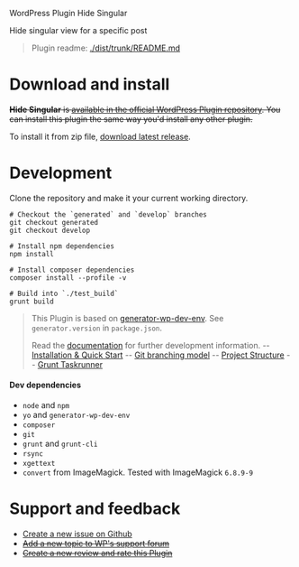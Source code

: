 WordPress Plugin Hide Singular

Hide singular view for a specific post

> Plugin readme: [./dist/trunk/README.md](https://github.com/jhotadhari/hide-singular/tree/master/dist/trunk)

# Download and install

~~**Hide Singular** is [available in the official WordPress Plugin repository](https://wordpress.org/plugins/hide-singular/). You can install this plugin the same way you'd install any other plugin.~~

To install it from zip file, [download latest release](https://github.com/jhotadhari/hide-singular/releases/latest).

# Development

Clone the repository and make it your current working directory.

```
# Checkout the `generated` and `develop` branches
git checkout generated
git checkout develop

# Install npm dependencies
npm install

# Install composer dependencies
composer install --profile -v

# Build into `./test_build`
grunt build
```

> This Plugin is based on [generator-wp-dev-env](https://github.com/croox/generator-wp-dev-env). See `generator.version` in `package.json`.
>
> Read the [documentation](https://github.com/croox/generator-wp-dev-env#documentation) for further development information.
> -- [Installation & Quick Start](https://htmlpreview.github.io/?https://github.com/croox/generator-wp-dev-env/blob/master/docs/generator-wp-dev-env.docset/Contents/Resources/Documents/Guide/installation_quick_start.html)
> -- [Git branching model](https://htmlpreview.github.io/?https://raw.githubusercontent.com/croox/generator-wp-dev-env/master/docs/generator-wp-dev-env.docset/Contents/Resources/Documents/Guide/git_branching_model.html)
> -- [Project Structure](https://htmlpreview.github.io/?https://raw.githubusercontent.com/croox/generator-wp-dev-env/master/docs/generator-wp-dev-env.docset/Contents/Resources/Documents/Guide/project_structure.html)
> -- [Grunt Taskrunner](https://htmlpreview.github.io/?https://raw.githubusercontent.com/croox/generator-wp-dev-env/master/docs/generator-wp-dev-env.docset/Contents/Resources/Documents/Guide/grunt_taskrunner.html)

#### Dev dependencies

- `node` and `npm`
- `yo` and `generator-wp-dev-env`
- `composer`
- `git`
- `grunt`  and  `grunt-cli`
- `rsync`
- `xgettext`
- `convert` from ImageMagick. Tested with ImageMagick `6.8.9-9`

# Support and feedback

* [Create a new issue on Github](https://github.com/jhotadhari/hide-singular/issues/new)
* ~~[Add a new topic to WP's support forum](https://wordpress.org/support/plugin/hide-singular)~~
* ~~[Create a new review and rate this Plugin](https://wordpress.org/support/plugin/hide-singular/reviews/#new-post)~~
